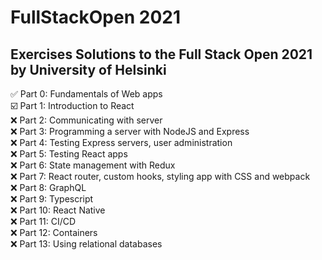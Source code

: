 # FullStackOpen 2021

## Exercises Solutions to the Full Stack Open 2021 by University of Helsinki

✅ Part 0:  Fundamentals of Web apps
<br/>
☑️ Part 1:  Introduction to React 
<br/>
❌ Part 2:  Communicating with server 
<br/>
❌ Part 3:  Programming a server with NodeJS and Express 
<br/>
❌ Part 4:  Testing Express servers, user administration 
<br/>
❌ Part 5:  Testing React apps 
<br/>
❌ Part 6:  State management with Redux 
<br/>
❌ Part 7:  React router, custom hooks, styling app with CSS and webpack 
<br/>
❌ Part 8:  GraphQL 
<br/>
❌ Part 9:  Typescript 
<br/>
❌ Part 10: React Native 
<br/>
❌ Part 11: CI/CD 
<br/>
❌ Part 12: Containers
<br/>
❌ Part 13: Using relational databases 
<br/>
